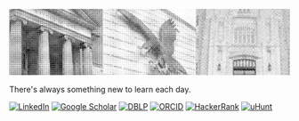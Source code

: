 ![Cover photo](cover.png)

There's always something new to learn each day.

[![LinkedIn](https://img.shields.io/badge/LinkedIn-AS-white?logo=linkedin&label=LinkedIn&labelColor=0e76a8&color=lightgrey)](https://www.linkedin.com/in/allansioson/) [![Google Scholar](https://img.shields.io/badge/GoogleScholar-AS-white?logo=google&label=GoogleScholar&labelColor=4285F4&logoColor=white&color=lightgrey)](https://scholar.google.com/citations?user=WXiA6qQAAAAJ&hl=en&oi=ao) [![DBLP](https://img.shields.io/badge/DBLP-AS-white?label=DBLP&labelColor=ffc300&logoColor=white&color=lightgrey)](https://dblp.org/pid/58/4636.html) [![ORCID](https://img.shields.io/badge/ORCID-AS-white?label=ORCID&labelColor=008000&logoColor=white&color=lightgrey)](https://orcid.org/0000-0003-1696-4560) [![HackerRank](https://img.shields.io/badge/HackerRank-asioson-white?logo=hackerrank&label=HackerRank&labelColor=brightgreen&logoColor=white&color=lightgrey)](https://www.hackerrank.com/asioson) [![uHunt](https://img.shields.io/badge/uHunt-asioson-white?label=UVA%20Hunt&labelColor=red&logoColor=white&color=lightgrey)](https://uhunt.onlinejudge.org/id/1351)

<!---
asioson/asioson is a ✨ special ✨ repository because its `README.md` (this file) appears on your GitHub profile.
You can click the Preview link to take a look at your changes.
--->
